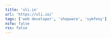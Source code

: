 ```yaml
---
title: 'uli.io'
url: 'https://uli.io/'
tags: ['web developer', 'shopware', 'symfony']
nsfw: false
rss: false
---
```

